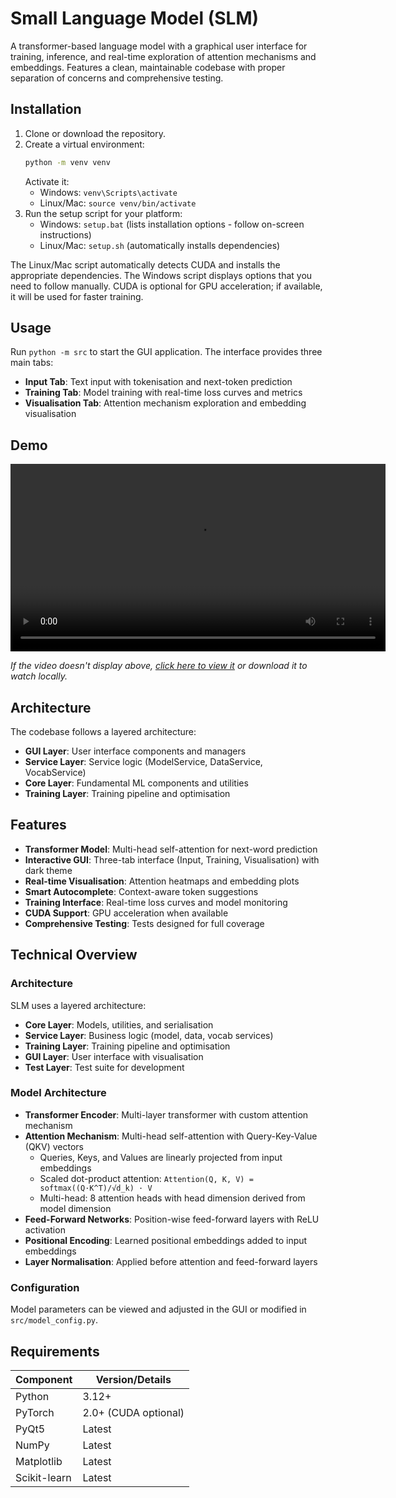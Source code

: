 # Small Language Model (SLM)

A transformer-based language model with a graphical user interface for training, inference, and real-time exploration of attention mechanisms and embeddings. Features a clean, maintainable codebase with proper separation of concerns and comprehensive testing.

## Installation

1. Clone or download the repository.
2. Create a virtual environment:
   ```bash
   python -m venv venv
   ```
   Activate it:
   - Windows: `venv\Scripts\activate`
   - Linux/Mac: `source venv/bin/activate`
3. Run the setup script for your platform:
    - Windows: `setup.bat` (lists installation options - follow on-screen instructions)
    - Linux/Mac: `setup.sh` (automatically installs dependencies)

The Linux/Mac script automatically detects CUDA and installs the appropriate dependencies. The Windows script displays options that you need to follow manually. CUDA is optional for GPU acceleration; if available, it will be used for faster training.

## Usage

Run `python -m src` to start the GUI application. The interface provides three main tabs:

- **Input Tab**: Text input with tokenisation and next-token prediction
- **Training Tab**: Model training with real-time loss curves and metrics
- **Visualisation Tab**: Attention mechanism exploration and embedding visualisation

## Demo

<video src="readme_graphics/demo.mp4" controls width="600"></video>

*If the video doesn't display above, [click here to view it](https://github.com/lukeguppy/SLM-Small-Language-Model-/blob/master/readme_graphics/demo.mp4) or download it to watch locally.*

## Architecture

The codebase follows a layered architecture:

- **GUI Layer**: User interface components and managers
- **Service Layer**: Service logic (ModelService, DataService, VocabService)
- **Core Layer**: Fundamental ML components and utilities
- **Training Layer**: Training pipeline and optimisation

## Features

- **Transformer Model**: Multi-head self-attention for next-word prediction
- **Interactive GUI**: Three-tab interface (Input, Training, Visualisation) with dark theme
- **Real-time Visualisation**: Attention heatmaps and embedding plots
- **Smart Autocomplete**: Context-aware token suggestions
- **Training Interface**: Real-time loss curves and model monitoring
- **CUDA Support**: GPU acceleration when available
- **Comprehensive Testing**: Tests designed for full coverage

## Technical Overview

### Architecture
SLM uses a layered architecture:

- **Core Layer**: Models, utilities, and serialisation
- **Service Layer**: Business logic (model, data, vocab services)
- **Training Layer**: Training pipeline and optimisation
- **GUI Layer**: User interface with visualisation
- **Test Layer**: Test suite for development

### Model Architecture
- **Transformer Encoder**: Multi-layer transformer with custom attention mechanism
- **Attention Mechanism**: Multi-head self-attention with Query-Key-Value (QKV) vectors
  - Queries, Keys, and Values are linearly projected from input embeddings
  - Scaled dot-product attention: `Attention(Q, K, V) = softmax((Q·K^T)/√d_k) · V`
  - Multi-head: 8 attention heads with head dimension derived from model dimension
- **Feed-Forward Networks**: Position-wise feed-forward layers with ReLU activation
- **Positional Encoding**: Learned positional embeddings added to input embeddings
- **Layer Normalisation**: Applied before attention and feed-forward layers

### Configuration
Model parameters can be viewed and adjusted in the GUI or modified in `src/model_config.py`.

## Requirements

| Component          | Version/Details          |
|--------------------|--------------------------|
| Python             | 3.12+                    |
| PyTorch            | 2.0+ (CUDA optional)     |
| PyQt5              | Latest                   |
| NumPy              | Latest                   |
| Matplotlib         | Latest                   |
| Scikit-learn       | Latest                   |
